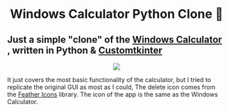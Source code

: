 <html>
  <body>
    <h1 align='center'> Windows Calculator Python Clone 🐍</h1>
    <h2>Just a simple "clone" of the <a href='https://github.com/Microsoft/calculator'>Windows Calculator</a> , written in Python & <a href='https://github.com/tomschimansky/customtkinter'>Customtkinter</a></h2>
    <p align='center'>
      <img align='center' src='https://github.com/joseollarves/windows-calculator-python-clone/assets/107653281/8d302f03-3f9d-4662-8fce-33610460b4f4'/>
    </p>
    <p>It just covers the most basic functionality of the calculator, but I tried to replicate the original GUI as most as I could, The delete icon comes from the <a href='https://github.com/feathericons/feather'>Feather Icons</a> library. The icon of the app is the same as the Windows Calculator.</p>
  </body>
</html>
